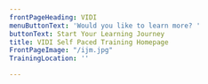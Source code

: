```yaml
---
frontPageHeading: VIDI
menuButtonText: 'Would you like to learn more? '
buttonText: Start Your Learning Journey
title: VIDI Self Paced Training Homepage
FrontPageImage: "/ijm.jpg"
TrainingLocation: ''

---
```

